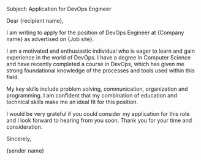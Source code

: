Subject: Application for DevOps Engineer

Dear {recipient name},

I am writing to apply for the position of DevOps Engineer at {Company name} as advertised on {Job site}.

I am a motivated and enthusiastic individual who is eager to learn and gain experience in the world of DevOps. I have a degree in Computer Science and have recently completed a course in DevOps, which has given me strong foundational knowledge of the processes and tools used within this field.

My key skills include problem solving, communication, organization and programming. I am confident that my combination of education and technical skills make me an ideal fit for this position.

I would be very grateful if you could consider my application for this role and I look forward to hearing from you soon. Thank you for your time and consideration.

Sincerely,

{sender name}